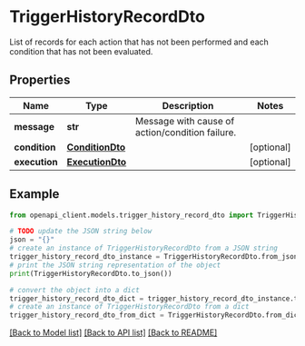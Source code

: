 # TriggerHistoryRecordDto

List of records for each action that has not been performed and each condition that has not been evaluated.

## Properties

Name | Type | Description | Notes
------------ | ------------- | ------------- | -------------
**message** | **str** | Message with cause of action/condition failure. | 
**condition** | [**ConditionDto**](ConditionDto.md) |  | [optional] 
**execution** | [**ExecutionDto**](ExecutionDto.md) |  | [optional] 

## Example

```python
from openapi_client.models.trigger_history_record_dto import TriggerHistoryRecordDto

# TODO update the JSON string below
json = "{}"
# create an instance of TriggerHistoryRecordDto from a JSON string
trigger_history_record_dto_instance = TriggerHistoryRecordDto.from_json(json)
# print the JSON string representation of the object
print(TriggerHistoryRecordDto.to_json())

# convert the object into a dict
trigger_history_record_dto_dict = trigger_history_record_dto_instance.to_dict()
# create an instance of TriggerHistoryRecordDto from a dict
trigger_history_record_dto_from_dict = TriggerHistoryRecordDto.from_dict(trigger_history_record_dto_dict)
```
[[Back to Model list]](../README.md#documentation-for-models) [[Back to API list]](../README.md#documentation-for-api-endpoints) [[Back to README]](../README.md)


